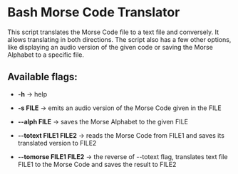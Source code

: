 # Bash Morse Code Translator

This script translates the Morse Code file to a text file and conversely. It allows translating in both directions. The script also has a few other options, like displaying an audio version of the given code or saving the Morse Alphabet to a specific file.

## Available flags:

- **-h** -> help

- **-s FILE** -> emits an audio version of the Morse Code given in the FILE

- **--alph FILE** -> saves the Morse Alphabet to the given FILE

- **--totext FILE1 FILE2** -> reads the Morse Code from FILE1 and saves its translated version to FILE2

- **--tomorse FILE1 FILE2** -> the reverse of --totext flag, translates text file FILE1 to the Morse Code and saves the result to FILE2
